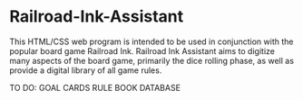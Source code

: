 # Railroad-Ink-Assistant
This HTML/CSS web program is intended to be used in conjunction with the popular board game Railroad Ink. Railroad Ink Assistant aims to digitize many aspects of the board game, primarily the dice rolling phase, as well as provide a digital library of all game rules.

TO DO:
GOAL CARDS
RULE BOOK DATABASE
